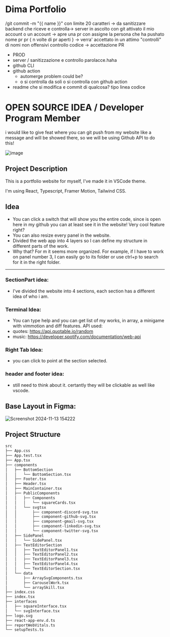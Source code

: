 # Dima Portfolio

/git commit -m "{{ name }}" con limite 20 caratteri -> da sanitizzare backend che riceve e controlla-> server in ascolto con git attivato il mio account o un account -> apre una pr con assigne la persona che ha pushato nome pr pr { n volte di pr aperti } -> verra' accettato in un attimo "controlli" di nomi non offensivi controllo codice -> accettazione PR

- PROD
- server / sanitizzazione e controllo parolacce.haha
- github CLI 
- github action 
  - automerge problem could be?
  - o si controlla da soli o si controlla con github action 
- readme che si modifica e commit di qualcosa? tipo linea codice 

# OPEN SOURCE IDEA / Developer Program Member
i would like to give feat where you can git push from my website like a message and will be showed there, so we will be using Github API to do this!

![image](https://github.com/user-attachments/assets/5102bfe4-65c9-4f78-ac23-fb1289274493)


## Project Description

This is a portfolio website for myself, I've made it in VSCode theme.

I'm using React, Typescript, Framer Motion, Tailwind CSS.

## Idea
- You can click a switch that will show you the entire code, since is open here in my github you can at least see it in the website! Very cool feature right?
- You can also resize every panel in the website.
- Divided the web app into 4 layers so I can define my structure in different parts of the work.
- Why that? For m it seems more organized. For example, if I have to work on panel number 3, I can easily go to its folder or use ctrl+p to search for it in the right folder.
---
### SectionPart idea: 
- I've divided the website into 4 sections, each section has a different idea of who i am. 
### Terminal Idea:
- You can type help and you can get list of my works, in array, a minigame with vimmotion and diff features.
API used: 
- quotes: https://api.quotable.io/random
- music: https://developer.spotify.com/documentation/web-api


### Right Tab Idea:
- you can click to point at the section selected.
### header and footer idea:
- still need to think about it. certantly they will be clickable as well like vscode.


## Base Layout in Figma:
![Screenshot 2024-11-13 154222](https://github.com/user-attachments/assets/9e612475-4b22-4e88-8564-6086b81ecd95)


## Project Structure

```bash
src
├── App.css
├── App.test.tsx
├── App.tsx
├── components
│   ├── BottomSection
│   │   └── BottomSection.tsx
│   ├── Footer.tsx
│   ├── Header.tsx
│   ├── MainContainer.tsx
│   ├── PublicComponents
│   │   ├── Components
│   │   │   └── squareCards.tsx
│   │   └── svgtsx
│   │       ├── component-discord-svg.tsx
│   │       ├── component-github-svg.tsx
│   │       ├── component-gmail-svg.tsx
│   │       ├── component-linkedin-svg.tsx
│   │       └── component-twitter-svg.tsx
│   ├── SidePanel
│   │   └── SidePanel.tsx
│   ├── TextEditorSection
│   │   ├── TextEditorPanel1.tsx
│   │   ├── TextEditorPanel2.tsx
│   │   ├── TextEditorPanel3.tsx
│   │   ├── TextEditorPanel4.tsx
│   │   └── TextEditorSection.tsx
│   └── data
│       ├── ArraySvgComponents.tsx
│       ├── CarouselWork.tsx
│       └── arraySkill.tsx
├── index.css
├── index.tsx
├── interfaces
│   ├── squareInterface.tsx
│   └── svgInterface.tsx
├── logo.svg
├── react-app-env.d.ts
├── reportWebVitals.ts
└── setupTests.ts
```
